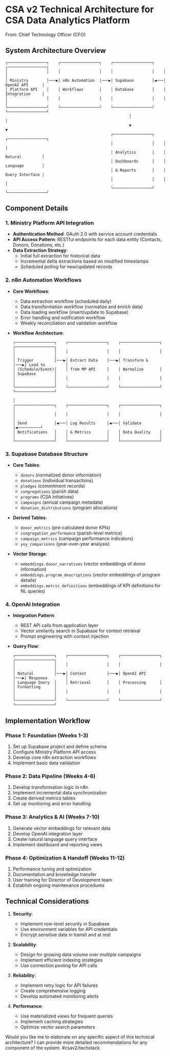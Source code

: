 # CSA v2 Technical Architecture for CSA Data Analytics Platform

From: Chief Technology Officer (CFO)
## System Architecture Overview

```
┌─────────────────┐    ┌─────────────────┐    ┌─────────────────┐    ┌─────────────────┐
│                 │    │                 │    │                 │    │                 │
│ Ministry        │───▶│ n8n Automation  │───▶│ Supabase        │◀───│ OpenAI API      │
│ Platform API    │    │ Workflows       │    │ Database        │    │ Integration     │
│                 │    │                 │    │                 │    │                 │
└─────────────────┘    └─────────────────┘    └─────────────────┘    └─────────────────┘
                                                      │                        │
                                                      ▼                        ▼
                                              ┌─────────────────┐    ┌─────────────────┐
                                              │                 │    │                 │
                                              │ Analytics       │    │ Natural         │
                                              │ Dashboards      │    │ Language        │
                                              │ & Reports       │    │ Query Interface │
                                              │                 │    │                 │
                                              └─────────────────┘    └─────────────────┘
```

## Component Details

### 1. Ministry Platform API Integration

- **Authentication Method**: OAuth 2.0 with service account credentials
- **API Access Pattern**: RESTful endpoints for each data entity (Contacts, Donors, Donations, etc.)
- **Data Extraction Strategy**: 
  - Initial full extraction for historical data
  - Incremental delta extractions based on modified timestamps
  - Scheduled polling for new/updated records

### 2. n8n Automation Workflows

- **Core Workflows**:
  - Data extraction workflow (scheduled daily)
  - Data transformation workflow (normalize and enrich data)
  - Data loading workflow (insert/update to Supabase)
  - Error handling and notification workflow
  - Weekly reconciliation and validation workflow

- **Workflow Architecture**:
  ```
  ┌─────────────────┐    ┌─────────────────┐    ┌─────────────────┐    ┌─────────────────┐
  │                 │    │                 │    │                 │    │                 │
  │ Trigger         │───▶│ Extract Data    │───▶│ Transform &     │───▶│ Load to         │
  │ (Schedule/Event)│    │ from MP API     │    │ Normalize       │    │ Supabase        │
  │                 │    │                 │    │                 │    │                 │
  └─────────────────┘    └─────────────────┘    └─────────────────┘    └─────────────────┘
                                                                               │
  ┌─────────────────┐    ┌─────────────────┐    ┌─────────────────┐           │
  │                 │    │                 │    │                 │           │
  │ Send            │◀───│ Log Results     │◀───│ Validate        │◀──────────┘
  │ Notifications   │    │ & Metrics       │    │ Data Quality    │
  │                 │    │                 │    │                 │
  └─────────────────┘    └─────────────────┘    └─────────────────┘
  ```

### 3. Supabase Database Structure

- **Core Tables**:
  - `donors` (normalized donor information)
  - `donations` (individual transactions)
  - `pledges` (commitment records)
  - `congregations` (parish data)
  - `programs` (CSA initiatives)
  - `campaigns` (annual campaign metadata)
  - `donation_distributions` (program allocations)

- **Derived Tables**:
  - `donor_metrics` (pre-calculated donor KPIs)
  - `congregation_performance` (parish-level metrics)
  - `campaign_metrics` (campaign performance indicators)
  - `yoy_comparisons` (year-over-year analysis)

- **Vector Storage**:
  - `embeddings.donor_narratives` (vector embeddings of donor information)
  - `embeddings.program_descriptions` (vector embeddings of program details)
  - `embeddings.metric_definitions` (embeddings of KPI definitions for NL queries)

### 4. OpenAI Integration

- **Integration Pattern**: 
  - REST API calls from application layer
  - Vector similarity search in Supabase for context retrieval
  - Prompt engineering with context injection

- **Query Flow**:
  ```
  ┌─────────────────┐    ┌─────────────────┐    ┌─────────────────┐    ┌─────────────────┐
  │                 │    │                 │    │                 │    │                 │
  │ Natural         │───▶│ Context         │───▶│ OpenAI API      │───▶│ Response        │
  │ Language Query  │    │ Retrieval       │    │ Processing      │    │ Formatting      │
  │                 │    │                 │    │                 │    │                 │
  └─────────────────┘    └─────────────────┘    └─────────────────┘    └─────────────────┘
  ```

## Implementation Workflow

### Phase 1: Foundation (Weeks 1-3)
1. Set up Supabase project and define schema
2. Configure Ministry Platform API access
3. Develop core n8n extraction workflows
4. Implement basic data validation

### Phase 2: Data Pipeline (Weeks 4-6)
1. Develop transformation logic in n8n
2. Implement incremental data synchronization
3. Create derived metrics tables
4. Set up monitoring and error handling

### Phase 3: Analytics & AI (Weeks 7-10)
1. Generate vector embeddings for relevant data
2. Develop OpenAI integration layer
3. Create natural language query interface
4. Implement dashboard and reporting views

### Phase 4: Optimization & Handoff (Weeks 11-12)
1. Performance tuning and optimization
2. Documentation and knowledge transfer
3. User training for Director of Development team
4. Establish ongoing maintenance procedures

## Technical Considerations

1. **Security**:
   - Implement row-level security in Supabase
   - Use environment variables for API credentials
   - Encrypt sensitive data in transit and at rest

2. **Scalability**:
   - Design for growing data volume over multiple campaigns
   - Implement efficient indexing strategies
   - Use connection pooling for API calls

3. **Reliability**:
   - Implement retry logic for API failures
   - Create comprehensive logging
   - Develop automated monitoring alerts

4. **Performance**:
   - Use materialized views for frequent queries
   - Implement caching strategies
   - Optimize vector search parameters

Would you like me to elaborate on any specific aspect of this technical architecture? I can provide more detailed recommendations for any component of the system.
#csav2/techstack